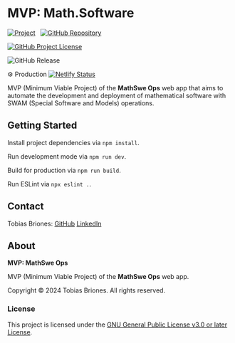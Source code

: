 <!-- Copyright (c) 2024 Tobias Briones. All rights reserved. -->
<!-- SPDX-License-Identifier: GPL-3.0-or-later -->
<!-- This file is part of https://github.com/mathswe-ops/mathswe-ops---mvp -->

# MVP: Math.Software

[![Project](https://mathswe-ops-services.tobiasbriones-dev.workers.dev/badge/project/mathswe-ops)](https://ops.math.software)
&nbsp;
[![GitHub Repository](https://img.shields.io/static/v1?label=GITHUB&message=REPOSITORY&labelColor=555&color=0277bd&style=for-the-badge&logo=GITHUB)](https://github.com/mathswe-ops/mathswe-ops---mvp/blob/main/ops.math.software---mvp)

[![GitHub Project License](https://img.shields.io/github/license/mathswe-ops/mathswe-ops---mvp.svg?style=flat-square)](https://github.com/mathswe-ops/mathswe-ops---mvp/blob/main/LICENSE)

![GitHub Release](https://mathswe-ops-services.tobiasbriones-dev.workers.dev/badge/version/github/mathswe-ops/mathswe-ops---mvp?path=ops.math.software---mvp)

⚙ Production
[![Netlify Status](https://api.netlify.com/api/v1/badges/c168cb61-af0d-49f9-a62d-57b13f35577e/deploy-status)](https://app.netlify.com/sites/mathswe-ops/deploys)

MVP (Minimum Viable Project) of the **MathSwe Ops** web app that aims to
automate the development and deployment of mathematical software with SWAM
(Special Software and Models) operations.

## Getting Started

Install project dependencies via `npm install`.

Run development mode via `npm run dev`.

Build for production via `npm run build`.

Run ESLint via `npx eslint .`.

## Contact

Tobias Briones: [GitHub](https://github.com/tobiasbriones)
[LinkedIn](https://linkedin.com/in/tobiasbriones)

## About

**MVP: MathSwe Ops**

MVP (Minimum Viable Project) of the **MathSwe Ops** web app.

Copyright © 2024 Tobias Briones. All rights reserved.

### License

This project is licensed under the
[GNU General Public License v3.0 or later License](../LICENSE).
